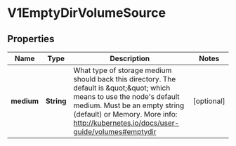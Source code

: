 
# V1EmptyDirVolumeSource

## Properties
Name | Type | Description | Notes
------------ | ------------- | ------------- | -------------
**medium** | **String** | What type of storage medium should back this directory. The default is \&quot;\&quot; which means to use the node&#39;s default medium. Must be an empty string (default) or Memory. More info: http://kubernetes.io/docs/user-guide/volumes#emptydir |  [optional]



